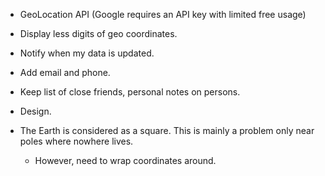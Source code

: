 - GeoLocation API (Google requires an API key with limited free usage)

- Display less digits of geo coordinates.

- Notify when my data is updated.

- Add email and phone.

- Keep list of close friends, personal notes on persons.

- Design.

- The Earth is considered as a square. This is mainly a problem only near poles where nowhere lives.
  - However, need to wrap coordinates around.
